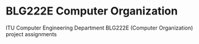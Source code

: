# BLG222E Computer Organization
 ITU Computer Engineering Department BLG222E (Computer Organization) project assignments
